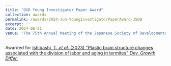 ```yaml
---
title: "DGD Young Investigator Paper Award"
collection: awards
permalink: /awards/2024-Jun-YoungInvestigatorPaperAward-JSDB
excerpt: ''
date: 2024-06-21
venue: 'The 75th Annual Meeting of the Japanese Society of Developmental Biologists'
---
```


Awarded for [Ishibashi, T. *et al*. (2023) "Plastic brain structure changes associated with the division of labor and aging in termites" *Dev. Growth Differ.*](https://ishibaki.github.io/publication/2023-07-18-Ishibashi2023-DGD)
